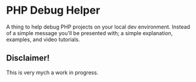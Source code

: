 # PHP Debug Helper

A thing to help debug PHP projects on your local dev environment. Instead of a
simple message you'll be presented with; a simple explanation, examples, and
video tutorials.

## Disclaimer!
This is very mych a work in progress.
